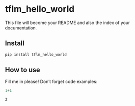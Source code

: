 tflm_hello_world
================

<!-- WARNING: THIS FILE WAS AUTOGENERATED! DO NOT EDIT! -->

This file will become your README and also the index of your
documentation.

## Install

``` sh
pip install tflm_hello_world
```

## How to use

Fill me in please! Don’t forget code examples:

``` python
1+1
```

    2

